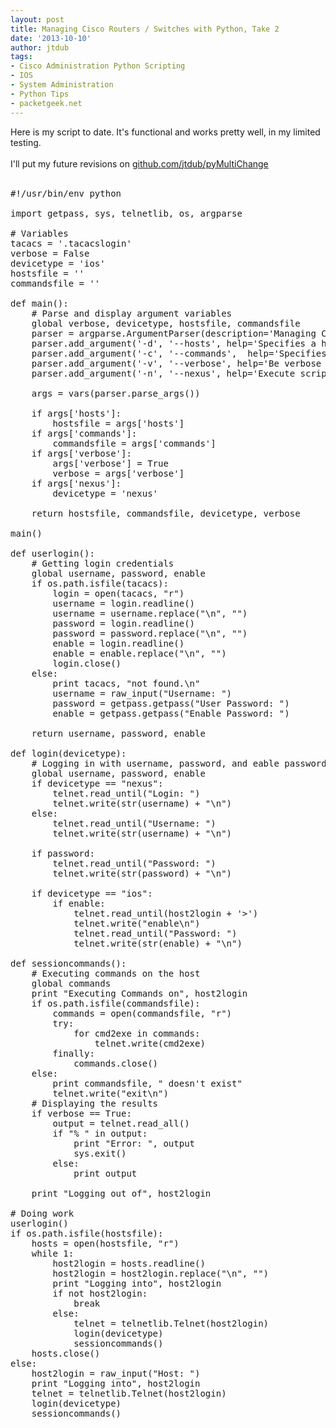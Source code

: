 ```yaml
---
layout: post
title: Managing Cisco Routers / Switches with Python, Take 2
date: '2013-10-10'
author: jtdub
tags:
- Cisco Administration Python Scripting
- IOS
- System Administration
- Python Tips
- packetgeek.net
---
```


Here is my script to date. It's functional and works pretty well, in my limited testing.
<br/>
<br/>
I'll put my future revisions on
<a href="https://github.com/jtdub/pyMultiChange/" target="_blank">
 github.com/jtdub/pyMultiChange
</a>
<br/>
<br/>
<pre class="lang:default decode:true">#!/usr/bin/env python<br/><br/>import getpass, sys, telnetlib, os, argparse<br/><br/># Variables<br/>tacacs = '.tacacslogin'<br/>verbose = False <br/>devicetype = 'ios'<br/>hostsfile = ''<br/>commandsfile = ''<br/><br/>def main():<br/>    # Parse and display argument variables<br/>    global verbose, devicetype, hostsfile, commandsfile<br/>    parser = argparse.ArgumentParser(description='Managing Cisco routers/switches with Python')<br/>    parser.add_argument('-d', '--hosts', help='Specifies a host file')<br/>    parser.add_argument('-c', '--commands',  help='Specifies a commands file', required=True)<br/>    parser.add_argument('-v', '--verbose', help='Be verbose with command output')<br/>    parser.add_argument('-n', '--nexus', help='Execute script assuming Nexus hosts')<br/><br/>    args = vars(parser.parse_args())<br/><br/>    if args['hosts']:<br/>        hostsfile = args['hosts'] <br/>    if args['commands']:<br/>        commandsfile = args['commands']<br/>    if args['verbose']:<br/>        args['verbose'] = True<br/>        verbose = args['verbose']<br/>    if args['nexus']:<br/>        devicetype = 'nexus'<br/><br/>    return hostsfile, commandsfile, devicetype, verbose<br/><br/>main()<br/><br/>def userlogin():<br/>    # Getting login credentials<br/>    global username, password, enable<br/>    if os.path.isfile(tacacs):<br/>        login = open(tacacs, "r")<br/>        username = login.readline()<br/>        username = username.replace("\n", "")<br/>        password = login.readline()<br/>        password = password.replace("\n", "")<br/>        enable = login.readline()<br/>        enable = enable.replace("\n", "")<br/>        login.close()<br/>    else:<br/>        print tacacs, "not found.\n"<br/>        username = raw_input("Username: ")<br/>        password = getpass.getpass("User Password: ")<br/>        enable = getpass.getpass("Enable Password: ")<br/><br/>    return username, password, enable<br/><br/>def login(devicetype):<br/>    # Logging in with username, password, and eable password<br/>    global username, password, enable<br/>    if devicetype == "nexus":<br/>        telnet.read_until("Login: ")<br/>        telnet.write(str(username) + "\n")<br/>    else:<br/>        telnet.read_until("Username: ")<br/>        telnet.write(str(username) + "\n")<br/><br/>    if password:<br/>        telnet.read_until("Password: ")<br/>        telnet.write(str(password) + "\n")<br/><br/>    if devicetype == "ios":<br/>        if enable:<br/>            telnet.read_until(host2login + '&gt;')<br/>            telnet.write("enable\n")<br/>            telnet.read_until("Password: ")<br/>            telnet.write(str(enable) + "\n")<br/><br/>def sessioncommands():<br/>    # Executing commands on the host<br/>    global commands<br/>    print "Executing Commands on", host2login<br/>    if os.path.isfile(commandsfile):<br/>        commands = open(commandsfile, "r")<br/>        try:<br/>            for cmd2exe in commands:<br/>                telnet.write(cmd2exe)<br/>        finally:<br/>            commands.close()<br/>    else:<br/>        print commandsfile, " doesn't exist"<br/>        telnet.write("exit\n")<br/>    # Displaying the results<br/>    if verbose == True:<br/>        output = telnet.read_all()<br/>        if "% " in output:<br/>            print "Error: ", output<br/>            sys.exit()<br/>        else:<br/>            print output<br/><br/>    print "Logging out of", host2login<br/><br/># Doing work <br/>userlogin()<br/>if os.path.isfile(hostsfile):<br/>    hosts = open(hostsfile, "r")<br/>    while 1:<br/>        host2login = hosts.readline()<br/>        host2login = host2login.replace("\n", "")<br/>        print "Logging into", host2login<br/>        if not host2login:<br/>            break<br/>        else:<br/>            telnet = telnetlib.Telnet(host2login)<br/>            login(devicetype)<br/>            sessioncommands()<br/>    hosts.close()<br/>else:<br/>    host2login = raw_input("Host: ")<br/>    print "Logging into", host2login<br/>    telnet = telnetlib.Telnet(host2login)<br/>    login(devicetype)<br/>    sessioncommands()</pre>